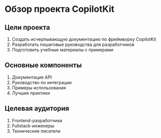 # Обзор проекта CopilotKit

## Цели проекта
1. Создать исчерпывающую документацию по фреймворку CopilotKit
2. Разработать пошаговые руководства для разработчиков
3. Подготовить учебные материалы с примерами

## Основные компоненты
1. Документация API
2. Руководство по интеграции
3. Примеры использования
4. Лучшие практики

## Целевая аудитория
1. Frontend-разработчики
2. Fullstack-инженеры
3. Технические писатели